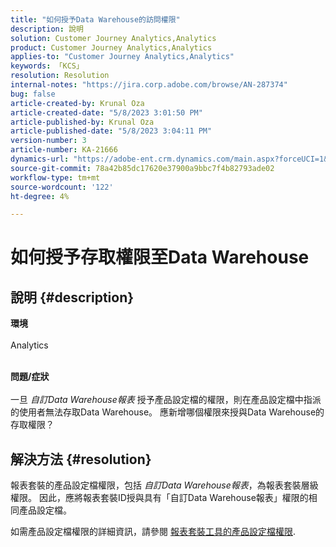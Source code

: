 ```yaml
---
title: "如何授予Data Warehouse的訪問權限"
description: 說明
solution: Customer Journey Analytics,Analytics
product: Customer Journey Analytics,Analytics
applies-to: "Customer Journey Analytics,Analytics"
keywords: 「KCS」
resolution: Resolution
internal-notes: "https://jira.corp.adobe.com/browse/AN-287374"
bug: false
article-created-by: Krunal Oza
article-created-date: "5/8/2023 3:01:50 PM"
article-published-by: Krunal Oza
article-published-date: "5/8/2023 3:04:11 PM"
version-number: 3
article-number: KA-21666
dynamics-url: "https://adobe-ent.crm.dynamics.com/main.aspx?forceUCI=1&pagetype=entityrecord&etn=knowledgearticle&id=1610a63c-b1ed-ed11-8849-6045bd006268"
source-git-commit: 78a42b85dc17620e37900a9bbc7f4b82793ade02
workflow-type: tm+mt
source-wordcount: '122'
ht-degree: 4%

---
```


# 如何授予存取權限至Data Warehouse

## 說明 {#description}

<b>環境</b><br><br>Analytics<br><br>

<b>問題/症狀</b><br><br>一旦 *自訂Data Warehouse報表* 授予產品設定檔的權限，則在產品設定檔中指派的使用者無法存取Data Warehouse。 應新增哪個權限來授與Data Warehouse的存取權限？<br>

## 解決方法 {#resolution}


報表套裝的產品設定檔權限，包括 *自訂Data Warehouse報表*，為報表套裝層級權限。 因此，應將報表套裝ID授與具有「自訂Data Warehouse報表」權限的相同產品設定檔。

如需產品設定檔權限的詳細資訊，請參閱 [報表套裝工具的產品設定檔權限](https://experienceleague.adobe.com/docs/analytics/admin/admin-console/permissions/report-suite-tools.html?lang=en).
